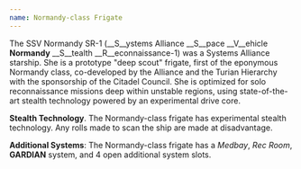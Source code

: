 ```yaml
---
name: Normandy-class Frigate
---
```

The SSV Normandy SR-1 (__S__ystems Alliance __S__pace __V__ehicle __Normandy__ __S__tealth __R__econnaissance-1) was a
Systems Alliance starship. She is a prototype "deep scout" frigate, first of the eponymous Normandy class, co-developed
by the Alliance and the Turian Hierarchy with the sponsorship of the Citadel Council. She is optimized for solo
reconnaissance missions deep within unstable regions, using state-of-the-art stealth technology powered by an experimental drive core.

__Stealth Technology__. The Normandy-class frigate has experimental stealth technology. Any rolls made to scan the ship are
made at disadvantage.

__Additional Systems__: The Normandy-class frigate has a _Medbay_, _Rec Room_, __GARDIAN__ system, and 4 open additional
system slots.
